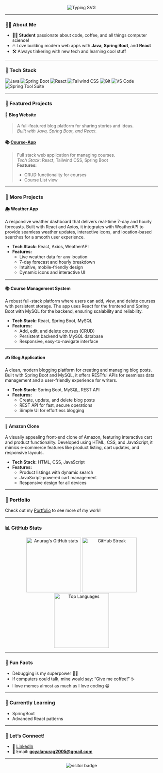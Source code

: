 <!-- Banner or fun ASCII art -->
<p align="center">
  <img src="https://readme-typing-svg.demolab.com?font=Fira+Code&duration=2000&pause=1000&color=2ECC71&vCenter=true&multiline=true&width=700&height=80&lines=Hi+there%2C+I'm+Anurag+%F0%9F%91%8B;Java+%7C+Spring+Boot+%7C+React+Enthusiast" alt="Typing SVG" />
</p>

---

### 👨‍💻 About Me

- 🧑‍🎓 **Student** passionate about code, coffee, and all things computer science!
- 🔥 Love building modern web apps with **Java**, **Spring Boot**, and **React**
- 🛠️ Always tinkering with new tech and learning cool stuff

---

### 🚀 Tech Stack

![Java](https://img.shields.io/badge/Java-ED8B00?style=for-the-badge&logo=java&logoColor=white)
![Spring Boot](https://img.shields.io/badge/Spring_Boot-6DB33F?style=for-the-badge&logo=spring-boot&logoColor=white)
![React](https://img.shields.io/badge/React-20232A?style=for-the-badge&logo=react&logoColor=61DAFB)
![Tailwind CSS](https://img.shields.io/badge/Tailwind_CSS-38B2AC?style=for-the-badge&logo=tailwind-css&logoColor=white)
![Git](https://img.shields.io/badge/Git-F05032?style=for-the-badge&logo=git&logoColor=white)
![VS Code](https://img.shields.io/badge/VS_Code-007ACC?style=for-the-badge&logo=visual-studio-code&logoColor=white)
![Spring Tool Suite](https://img.shields.io/badge/STS-6DB33F?style=for-the-badge&logo=spring&logoColor=white)

---

### 🌟 Featured Projects

#### 📝 Blog Website
> A full-featured blog platform for sharing stories and ideas.  
> *Built with Java, Spring Boot, and React.*

#### 📚 [Course-App](https://github.com/Anurag20075/Course-App.git)
> Full stack web application for managing courses.  
> *Tech Stack*: React, Tailwind CSS, Spring Boot  
> **Features:**
> - CRUD functionality for courses  
> - Course List view

---

### 🌈 More Projects

#### 🌦️ Weather App
A responsive weather dashboard that delivers real-time 7-day and hourly forecasts. Built with React and Axios, it integrates with WeatherAPI to provide seamless weather updates, interactive icons, and location-based searches for a smooth user experience.

* **Tech Stack:** React, Axios, WeatherAPI
* **Features:**
  - Live weather data for any location
  - 7-day forecast and hourly breakdown
  - Intuitive, mobile-friendly design
  - Dynamic icons and interactive UI

---

#### 📚 Course Management System
A robust full-stack platform where users can add, view, and delete courses with persistent storage. The app uses React for the frontend and Spring Boot with MySQL for the backend, ensuring scalability and reliability.

* **Tech Stack:** React, Spring Boot, MySQL
* **Features:**
  - Add, edit, and delete courses (CRUD)
  - Persistent backend with MySQL database
  - Responsive, easy-to-navigate interface

---

#### ✍️ Blog Application
A clean, modern blogging platform for creating and managing blog posts. Built with Spring Boot and MySQL, it offers RESTful APIs for seamless data management and a user-friendly experience for writers.

* **Tech Stack:** Spring Boot, MySQL, REST API
* **Features:**
  - Create, update, and delete blog posts
  - REST API for fast, secure operations
  - Simple UI for effortless blogging

---

#### 🛒 Amazon Clone
A visually appealing front-end clone of Amazon, featuring interactive cart and product functionality. Developed using HTML, CSS, and JavaScript, it mimics e-commerce features like product listing, cart updates, and responsive layouts.

* **Tech Stack:** HTML, CSS, JavaScript
* **Features:**
  - Product listings with dynamic search
  - JavaScript-powered cart management
  - Responsive design for all devices

---

### 📂 Portfolio

Check out my [Portfolio](portfolio-five-flame-11.vercel.app) to see more of my work!

---

### 📊 GitHub Stats

<p align="center">
  <img src="https://github-readme-stats.vercel.app/api?username=Anurag20075&show_icons=true&theme=radical" alt="Anurag's GitHub stats" height="180"/>
  <img src="https://github-readme-streak-stats.herokuapp.com?user=Anurag20075&theme=radical&hide_border=true" alt="GitHub Streak" height="180"/>
  <img src="https://github-readme-stats.vercel.app/api/top-langs/?username=Anurag20075&layout=compact&theme=radical" alt="Top Languages" height="180"/>
</p>

---

### 🤖 Fun Facts

- Debugging is my superpower 🦸‍♂️
- If computers could talk, mine would say: “Give me coffee!” ☕
- I love memes almost as much as I love coding 😁

---

### 🌱 Currently Learning

- SpringBoot
- Advanced React patterns

---

### 🤝 Let’s Connect!

* 🔗 [LinkedIn](https://www.linkedin.com/in/anurag-goyal-05929b317/)
* 📧 Email: **[goyalanurag2005@gmail.com](mailto:goyalanurag2005@gmail.com)**

---

<p align="center">
  <img src="https://komarev.com/ghpvc/?username=Anurag20075&style=for-the-badge&color=2ecc71" alt="visitor badge"/>
</p>
